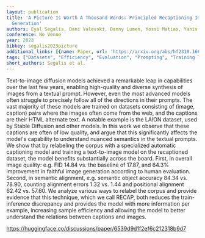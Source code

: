 ```yaml
---
layout: publication
title: 'A Picture Is Worth A Thousand Words: Principled Recaptioning Improves Image
  Generation'
authors: Eyal Segalis, Dani Valevski, Danny Lumen, Yossi Matias, Yaniv Leviathan
conference: No Venue
year: 2023
bibkey: segalis2023picture
additional_links: [{name: Paper, url: 'https://arxiv.org/abs/hf2310.16656'}]
tags: ["Datasets", "Efficiency", "Evaluation", "Prompting", "Training Techniques"]
short_authors: Segalis et al.
---
```

Text-to-image diffusion models achieved a remarkable leap in capabilities over the last few years, enabling high-quality and diverse synthesis of images from a textual prompt. However, even the most advanced models often struggle to precisely follow all of the directions in their prompts. The vast majority of these models are trained on datasets consisting of (image, caption) pairs where the images often come from the web, and the captions are their HTML alternate text. A notable example is the LAION dataset, used by Stable Diffusion and other models. In this work we observe that these captions are often of low quality, and argue that this significantly affects the model's capability to understand nuanced semantics in the textual prompts. We show that by relabeling the corpus with a specialized automatic captioning model and training a text-to-image model on the recaptioned dataset, the model benefits substantially across the board. First, in overall image quality: e.g. FID 14.84 vs. the baseline of 17.87, and 64.3% improvement in faithful image generation according to human evaluation. Second, in semantic alignment, e.g. semantic object accuracy 84.34 vs. 78.90, counting alignment errors 1.32 vs. 1.44 and positional alignment 62.42 vs. 57.60. We analyze various ways to relabel the corpus and provide evidence that this technique, which we call RECAP, both reduces the train-inference discrepancy and provides the model with more information per example, increasing sample efficiency and allowing the model to better understand the relations between captions and images.

https://huggingface.co/discussions/paper/6539d9d1f2ef6c212318b9d7